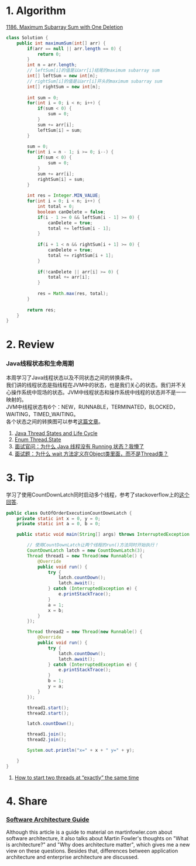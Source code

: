 # 1. Algorithm
[1186. Maximum Subarray Sum with One Deletion](https://leetcode.com/problems/maximum-subarray-sum-with-one-deletion/)
```java
class Solution {
    public int maximumSum(int[] arr) {
        if(arr == null || arr.length == 0) {
            return 0;
        }
        int n = arr.length;
        // leftSum[i]的值是以arr[i]结尾的maximum subarray sum
        int[] leftSum = new int[n];
        // rightSum[i]的值是以arr[i]开头的maximum subarray sum
        int[] rightSum = new int[n];
        
        int sum = 0;
        for(int i = 0; i < n; i++) {
            if(sum < 0) {
                sum = 0;
            }
            sum += arr[i];
            leftSum[i] = sum;
        }
        
        sum = 0;
        for(int i = n - 1; i >= 0; i--) {
            if(sum < 0) {
                sum = 0;
            }
            sum += arr[i];
            rightSum[i] = sum;
        }
        
        int res = Integer.MIN_VALUE;
        for(int i = 0; i < n; i++) {
            int total = 0;
            boolean canDelete = false;
            if(i - 1 >= 0 && leftSum[i - 1] >= 0) {
                canDelete = true;
                total += leftSum[i - 1];
            }
            
            if(i + 1 < n && rightSum[i + 1] >= 0) {
                canDelete = true;
                total += rightSum[i + 1];
            }
            
            if(!canDelete || arr[i] >= 0) {
                total += arr[i];
            }
            
            res = Math.max(res, total);
        }
        
        return res;
    }
}
```



# 2. Review
### Java线程状态和生命周期
本周学习了Java线程状态以及不同状态之间的转换条件。 </br>
我们讲的线程状态是指线程在JVM中的状态，也是我们关心的状态。我们并不关心操作系统中现场的状态。JVM中线程状态和操作系统中线程的状态并不是一一映射的。 </br>
JVM中线程状态有6个：NEW，RUNNABLE，TERMINATED，BLOCKED，WAITING，TIMED_WAITING。 </br>
各个状态之间的转换图可以参考[这篇文章](https://www.uml-diagrams.org/java-thread-uml-state-machine-diagram-example.html)。 </br>

1. [Java Thread States and Life Cycle](https://www.uml-diagrams.org/java-thread-uml-state-machine-diagram-example.html)
2. [Enum Thread.State](https://docs.oracle.com/javase/8/docs/api/index.html?java/lang/Thread.State.html)
3. [面试官问：为什么 Java 线程没有 Running 状态？我懵了](https://mp.weixin.qq.com/s/-JU5tDUaR7ZEALbCVW3jKA)
4. [面试题：为什么 wait 方法定义在Object类里面，而不是Thread类？](https://mp.weixin.qq.com/s/mZDRKjjld-hZluCgBBvNkA)

# 3. Tip
  学习了使用CountDownLatch同时启动多个线程，参考了stackoverflow上的[这个回答](https://stackoverflow.com/questions/3376586/how-to-start-two-threads-at-exactly-the-same-time).
  
```java
public class OutOfOrderExecutionCountDownLatch {
    private static int x = 0, y = 0;
    private static int a = 0, b = 0;

    public static void main(String[] args) throws InterruptedException {

        // 使用CountDownLatch让两个线程的run()方法同时开始执行！
        CountDownLatch latch = new CountDownLatch(3);
        Thread thread1 = new Thread(new Runnable() {
            @Override
            public void run() {
                try {
                    latch.countDown();
                    latch.await();
                } catch (InterruptedException e) {
                    e.printStackTrace();
                }
                a = 1;
                x = b;
            }
        });

        Thread thread2 = new Thread(new Runnable() {
            @Override
            public void run() {
                try {
                    latch.countDown();
                    latch.await();
                } catch (InterruptedException e) {
                    e.printStackTrace();
                }
                b = 1;
                y = a;
            }
        });

        thread1.start();
        thread2.start();

        latch.countDown();

        thread1.join();
        thread2.join();

        System.out.println("x=" + x + " y=" + y);

    }
}
```
1. [How to start two threads at “exactly” the same time](https://stackoverflow.com/questions/3376586/how-to-start-two-threads-at-exactly-the-same-time)

# 4. Share
### [Software Architecture Guide](https://martinfowler.com/architecture/)
Although this article is a guide to material on martinfowler.com about software architecture, it also talks about Martin Fowler's thoughts on "What is architecture?" and "Why does architecture matter", which gives me a new view on these questions. Besides that, differences between application architecture and enterprise architecture are discussed.




